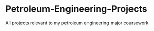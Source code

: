 # Petroleum-Engineering-Projects
All projects relevant to my petroleum engineering major coursework 
